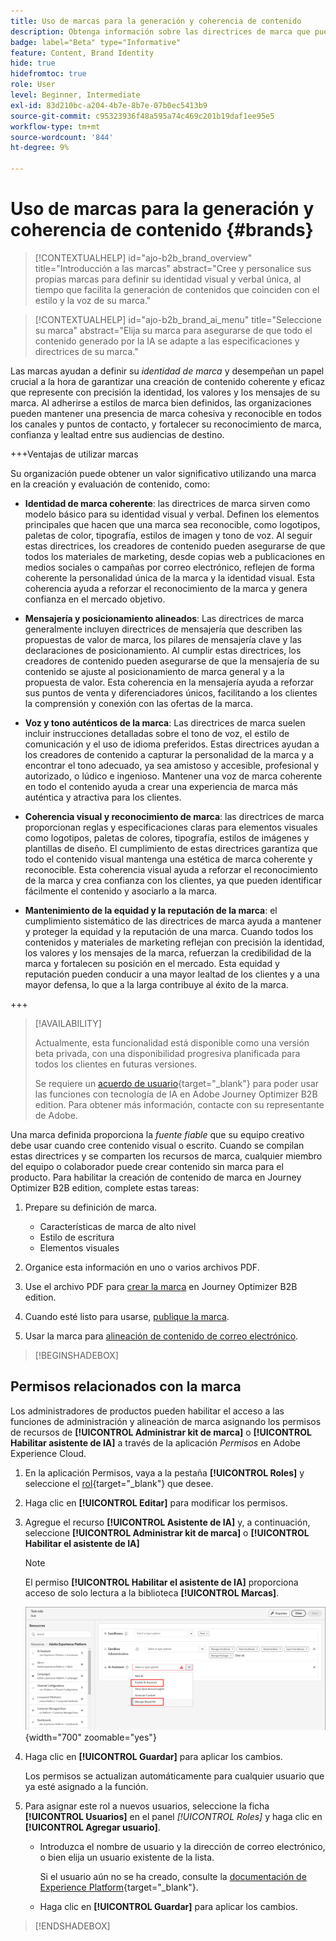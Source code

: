 ```yaml
---
title: Uso de marcas para la generación y coherencia de contenido
description: Obtenga información sobre las directrices de marca que puede definir en Journey Optimizer B2B edition para generar y optimizar el contenido según los estilos de marca y la voz.
badge: label="Beta" type="Informative"
feature: Content, Brand Identity
hide: true
hidefromtoc: true
role: User
level: Beginner, Intermediate
exl-id: 83d210bc-a204-4b7e-8b7e-07b0ec5413b9
source-git-commit: c95323936f48a595a74c469c201b19daf1ee95e5
workflow-type: tm+mt
source-wordcount: '844'
ht-degree: 9%

---
```


# Uso de marcas para la generación y coherencia de contenido {#brands}

>[!CONTEXTUALHELP]
>id="ajo-b2b_brand_overview"
>title="Introducción a las marcas"
>abstract="Cree y personalice sus propias marcas para definir su identidad visual y verbal única, al tiempo que facilita la generación de contenidos que coinciden con el estilo y la voz de su marca."

>[!CONTEXTUALHELP]
>id="ajo-b2b_brand_ai_menu"
>title="Seleccione su marca"
>abstract="Elija su marca para asegurarse de que todo el contenido generado por la IA se adapte a las especificaciones y directrices de su marca."

Las marcas ayudan a definir su _identidad de marca_ y desempeñan un papel crucial a la hora de garantizar una creación de contenido coherente y eficaz que represente con precisión la identidad, los valores y los mensajes de su marca. Al adherirse a estilos de marca bien definidos, las organizaciones pueden mantener una presencia de marca cohesiva y reconocible en todos los canales y puntos de contacto, y fortalecer su reconocimiento de marca, confianza y lealtad entre sus audiencias de destino.

+++Ventajas de utilizar marcas

Su organización puede obtener un valor significativo utilizando una marca en la creación y evaluación de contenido, como:

* **Identidad de marca coherente**: las directrices de marca sirven como modelo básico para su identidad visual y verbal. Definen los elementos principales que hacen que una marca sea reconocible, como logotipos, paletas de color, tipografía, estilos de imagen y tono de voz. Al seguir estas directrices, los creadores de contenido pueden asegurarse de que todos los materiales de marketing, desde copias web a publicaciones en medios sociales o campañas por correo electrónico, reflejen de forma coherente la personalidad única de la marca y la identidad visual. Esta coherencia ayuda a reforzar el reconocimiento de la marca y genera confianza en el mercado objetivo.

* **Mensajería y posicionamiento alineados**: Las directrices de marca generalmente incluyen directrices de mensajería que describen las propuestas de valor de marca, los pilares de mensajería clave y las declaraciones de posicionamiento. Al cumplir estas directrices, los creadores de contenido pueden asegurarse de que la mensajería de su contenido se ajuste al posicionamiento de marca general y a la propuesta de valor. Esta coherencia en la mensajería ayuda a reforzar sus puntos de venta y diferenciadores únicos, facilitando a los clientes la comprensión y conexión con las ofertas de la marca.

* **Voz y tono auténticos de la marca**: Las directrices de marca suelen incluir instrucciones detalladas sobre el tono de voz, el estilo de comunicación y el uso de idioma preferidos. Estas directrices ayudan a los creadores de contenido a capturar la personalidad de la marca y a encontrar el tono adecuado, ya sea amistoso y accesible, profesional y autorizado, o lúdico e ingenioso. Mantener una voz de marca coherente en todo el contenido ayuda a crear una experiencia de marca más auténtica y atractiva para los clientes.

* **Coherencia visual y reconocimiento de marca**: las directrices de marca proporcionan reglas y especificaciones claras para elementos visuales como logotipos, paletas de colores, tipografía, estilos de imágenes y plantillas de diseño. El cumplimiento de estas directrices garantiza que todo el contenido visual mantenga una estética de marca coherente y reconocible. Esta coherencia visual ayuda a reforzar el reconocimiento de la marca y crea confianza con los clientes, ya que pueden identificar fácilmente el contenido y asociarlo a la marca.

* **Mantenimiento de la equidad y la reputación de la marca**: el cumplimiento sistemático de las directrices de marca ayuda a mantener y proteger la equidad y la reputación de una marca. Cuando todos los contenidos y materiales de marketing reflejan con precisión la identidad, los valores y los mensajes de la marca, refuerzan la credibilidad de la marca y fortalecen su posición en el mercado. Esta equidad y reputación pueden conducir a una mayor lealtad de los clientes y a una mayor defensa, lo que a la larga contribuye al éxito de la marca.

+++

>[!AVAILABILITY]
>
>Actualmente, esta funcionalidad está disponible como una versión beta privada, con una disponibilidad progresiva planificada para todos los clientes en futuras versiones.
>
>Se requiere un [acuerdo de usuario](https://www.adobe.com/legal/licenses-terms/adobe-dx-gen-ai-user-guidelines.html){target="_blank"} para poder usar las funciones con tecnología de IA en Adobe Journey Optimizer B2B edition. Para obtener más información, contacte con su representante de Adobe.

Una marca definida proporciona la _fuente fiable_ que su equipo creativo debe usar cuando cree contenido visual o escrito. Cuando se compilan estas directrices y se comparten los recursos de marca, cualquier miembro del equipo o colaborador puede crear contenido sin marca para el producto. Para habilitar la creación de contenido de marca en Journey Optimizer B2B edition, complete estas tareas:

1. Prepare su definición de marca.

   * Características de marca de alto nivel
   * Estilo de escritura
   * Elementos visuales

1. Organice esta información en uno o varios archivos PDF.

1. Use el archivo PDF para [crear la marca](./brands-manage-create.md#create-and-define-a-brand) en Journey Optimizer B2B edition.

1. Cuando esté listo para usarse, [publique la marca](./brands-manage-create.md#publish-the-brand).

1. Usar la marca para [alineación de contenido de correo electrónico](./brand-alignment.md).
<!-- 
1. Use the brand to generate content. -->

>[!BEGINSHADEBOX]

## Permisos relacionados con la marca

Los administradores de productos pueden habilitar el acceso a las funciones de administración y alineación de marca asignando los permisos de recursos de **[!UICONTROL Administrar kit de marca]** o **[!UICONTROL Habilitar asistente de IA]** a través de la aplicación _Permisos_ en Adobe Experience Cloud.

1. En la aplicación Permisos, vaya a la pestaña **[!UICONTROL Roles]** y seleccione el [rol](https://experienceleague.adobe.com/en/docs/experience-platform/access-control/abac/permissions-ui/roles?lang=es){target="_blank"} que desee.

1. Haga clic en **[!UICONTROL Editar]** para modificar los permisos.

1. Agregue el recurso **[!UICONTROL Asistente de IA]** y, a continuación, seleccione **[!UICONTROL Administrar kit de marca]** o **[!UICONTROL Habilitar el asistente de IA]**

   >[!NOTE]
   >
   >El permiso **[!UICONTROL Habilitar el asistente de IA]** proporciona acceso de solo lectura a la biblioteca **[!UICONTROL Marcas]**.

   ![Agregar permiso de asistente de IA para el acceso a marcas](./assets/brands-aep-permissions.png){width="700" zoomable="yes"}

1. Haga clic en **[!UICONTROL Guardar]** para aplicar los cambios.

   Los permisos se actualizan automáticamente para cualquier usuario que ya esté asignado a la función.

1. Para asignar este rol a nuevos usuarios, seleccione la ficha **[!UICONTROL Usuarios]** en el panel _[!UICONTROL Roles]_ y haga clic en **[!UICONTROL Agregar usuario]**.

   * Introduzca el nombre de usuario y la dirección de correo electrónico, o bien elija un usuario existente de la lista.

     Si el usuario aún no se ha creado, consulte la [documentación de Experience Platform](https://experienceleague.adobe.com/es/docs/experience-platform/access-control/abac/permissions-ui/users){target="_blank"}.

   * Haga clic en **[!UICONTROL Guardar]** para aplicar los cambios.

>[!ENDSHADEBOX]
